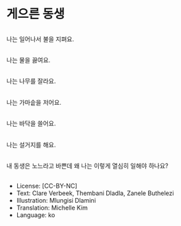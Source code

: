 # 게으른 동생

##
나는 일어나서 불을 지펴요.

##
나는 물을 끓여요.

##
나는 나무를 잘라요.

##
나는 가마솥을 저어요.

##
나는 바닥을 쓸어요.


##
나는 설거지를 해요.

##
내 동생은 노느라고 바쁜데 왜 나는 이렇게 열심히 일해야 하나요? 

##
* License: [CC-BY-NC]
* Text: Clare Verbeek, Thembani Dladla, Zanele Buthelezi
* Illustration: Mlungisi Dlamini
* Translation: Michelle Kim
* Language: ko
